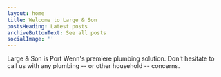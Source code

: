 ```yaml
---
layout: home
title: Welcome to Large & Son
postsHeading: Latest posts
archiveButtonText: See all posts
socialImage: ''
---
```


Large & Son is Port Wenn's premiere plumbing solution. Don't hesitate to call us with any plumbing -- or other household -- concerns.

